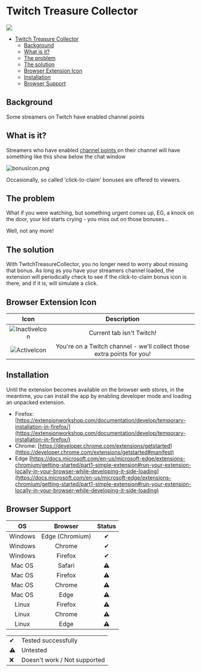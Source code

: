 #  Twitch Treasure Collector 

![](./1x/Logo-8.png)

- [Twitch Treasure Collector](#twitch-treasure-collector)
  - [Background](#background)
  - [What is it?](#what-is-it)
  - [The problem](#the-problem)
  - [The solution](#the-solution)
  - [Browser Extension Icon](#browser-extension-icon)
  - [Installation](#installation)
  - [Browser Support](#browser-support)
## Background

Some streamers on Twitch have enabled channel points 

## What is it?

Streamers who have enabled [channel points ](https://help.twitch.tv/s/article/channel-points-guide?language=en_US) on their channel will have something like this show below the chat window

![bonusIcon.png](bonusIcon.png)

Occasionally, so called 'click-to-claim' bonuses are offered to viewers. 

## The problem

What if you were watching, but something urgent comes up, EG, a knock on the door, your kid starts crying - you miss out on those bonuses... 

Well, not any more! 

## The solution

With TwitchTreasureCollector, you no longer need to worry about missing that bonus. As long as you have your streamers channel loaded, the extension will periodically check to see if the click-to-claim bonus icon is there, and if it is, will simulate a click.

## Browser Extension Icon

|Icon|Description|
|:-:|:-:|
|![InactiveIcon](inactive.png)|Current tab isn't Twitch!|
|![ActiveIcon](activeIcon.png)|You're on a Twitch channel - we'll collect those extra points for you!|

## Installation

Until the extension becomes available on the browser web stores, in the meantime, you can install the app by enabling developer mode and loading an unpacked extension.

- Firefox: [https://extensionworkshop.com/documentation/develop/temporary-installation-in-firefox/](https://extensionworkshop.com/documentation/develop/temporary-installation-in-firefox/)
- Chrome: [https://developer.chrome.com/extensions/getstarted](https://developer.chrome.com/extensions/getstarted#manifest)
- Edge [https://docs.microsoft.com/en-us/microsoft-edge/extensions-chromium/getting-started/part1-simple-extension#run-your-extension-locally-in-your-browser-while-developing-it-side-loading](https://docs.microsoft.com/en-us/microsoft-edge/extensions-chromium/getting-started/part1-simple-extension#run-your-extension-locally-in-your-browser-while-developing-it-side-loading)
  
## Browser Support

|OS|Browser|Status|
|:-:|:-:|:-:|
|Windows|Edge (Chromium) | ✔ |
|Windows| Chrome | ✔ |
|Windows| Firefox | ✔ |
|Mac OS| Safari | ⚠ |
|Mac OS| Firefox | ⚠ |
|Mac OS| Chrome | ⚠ |
|Mac OS| Edge | ⚠ |
|Linux| Firefox | ⚠ |
|Linux| Chrome | ⚠ |
|Linux| Edge | ⚠ |

| | |
|:-|:-|
|✔|Tested successfully|
|⚠|Untested|
|❌|Doesn't work / Not supported|
